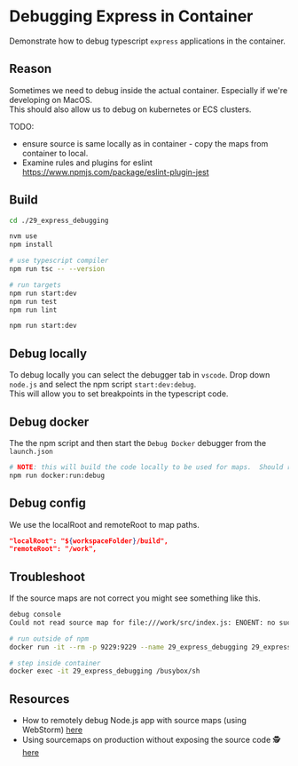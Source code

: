 # Debugging Express in Container

Demonstrate how to debug typescript `express` applications in the container.  

## Reason

Sometimes we need to debug inside the actual container.  Especially if we're developing on MacOS.  
This should also allow us to debug on kubernetes or ECS clusters.  

TODO:

* ensure source is same locally as in container - copy the maps from container to local.
* Examine rules and plugins for eslint https://www.npmjs.com/package/eslint-plugin-jest

## Build

```sh
cd ./29_express_debugging

nvm use
npm install

# use typescript compiler
npm run tsc -- --version  

# run targets
npm run start:dev
npm run test
npm run lint

npm run start:dev
```

## Debug locally

To debug locally you can select the debugger tab in `vscode`.  Drop down `node.js` and select the npm script `start:dev:debug`.  
This will allow you to set breakpoints in the typescript code.  

## Debug docker

The the npm script and then start the `Debug Docker` debugger from the `launch.json`

```sh
# NOTE: this will build the code locally to be used for maps.  Should really copy this from intermediate container.  
npm run docker:run:debug 
```

## Debug config

We use the localRoot and remoteRoot to map paths.  

```json
"localRoot": "${workspaceFolder}/build",
"remoteRoot": "/work",
```

## Troubleshoot

If the source maps are not correct you might see something like this.  

```txt
debug console
Could not read source map for file:///work/src/index.js: ENOENT: no such file or directory, open '"git root"/28_debugging/src/index.js.map'
```

```sh
# run outside of npm
docker run -it --rm -p 9229:9229 --name 29_express_debugging 29_express_debugging --inspect-brk=0.0.0.0:9229 /work/src/index.js

# step inside container
docker exec -it 29_express_debugging /busybox/sh
```

## Resources  

* How to remotely debug Node.js app with source maps (using WebStorm) [here](https://stackoverflow.com/questions/36463501/how-to-remotely-debug-node-js-app-with-source-maps-using-webstorm)
* Using sourcemaps on production without exposing the source code 🕵️‍ [here](https://itnext.io/using-sourcemaps-on-production-without-revealing-the-source-code-%EF%B8%8F-d41e78e20c89)

